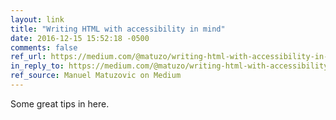 ```yaml
---
layout: link
title: "Writing HTML with accessibility in mind"
date: 2016-12-15 15:52:18 -0500
comments: false
ref_url: https://medium.com/@matuzo/writing-html-with-accessibility-in-mind-a62026493412
in_reply_to: https://medium.com/@matuzo/writing-html-with-accessibility-in-mind-a62026493412
ref_source: Manuel Matuzovic on Medium
---
```


Some great tips in here.